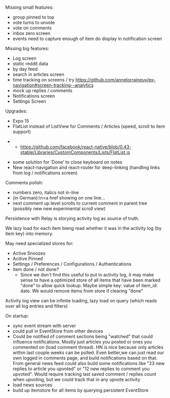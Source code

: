 Missing small features:
* group pinned to top
* vote turns to unvote
* vote on comments
* inbox zero screen
* events need to capture enough of item do display in notification screen

Missing big features:
* Log screen
* static reddit data
* by day feed
* search in articles screen
* time tracking on screens / try https://github.com/annelorraineuy/ex-navigation#screen-tracking--analytics
* mock up replies / comments
* Notifications screen
* Settings Screen

Upgrades:
* Expo 15
* FlatList instead of ListView for Comments / Articles (speed, scroll
to item support)
 -  - https://github.com/facebook/react-native/blob/0.43-stable/Libraries/CustomComponents/Lists/FlatList.js
 * some solution for 'Done' to close keyboard on notes
 * New react-navigation and react-router for deep-linking (handling
   links from log / notifications screen)

Comments polish:
 * numbers zero, italics not in-line 
 * (in German):\n<a href showing on one line...
 * next comment up level scrolls to current comment in parent tree
 (possibly new new experimental scroll view)


Persistence with Relay is storying activity log as source of truth.

We lazy load for each item bieng read whether it was in the activity
log (by item key) into memory.

May need specialized stores for:
- Active Snoozes
- Acitive Pinned
- Settings / Preferences / Configurations / Authentications
- Item done / not done?
   - Since we don't find this useful to put in activity log, it may
     make sense to have a optimized store of all items that have been
     marked "done" to allow quick lookup. Maybe simple key: value of
     item_id: date. We would remove items from store if clearing "done"


Activity log view can be infinite loading, lazy load on query (which
reads over all log entries and filters)

On startup:
- sync event stream with server
 - could pull in EventStore from other devices
 - Could be notified of comment sections being "watched" that could
   influence notifications. Mostly just articles you posted or ones
   you commented on (load comment thread). HN is nice because only
   articles within last couple weeks can be polled. Even better,we can
   just read our own logged in comments page, and build notifications
   based on that. From general news feed could also build some
   notifications like "23 new replies to article you upvoted" or "12
   new replies to comment you upvoted". Would require tracking last
   saved comment / replies count when upvoting, but we could track
   that in any upvote activity
- load news sources
- build up itemstore for all items by querying persistent EventStore
